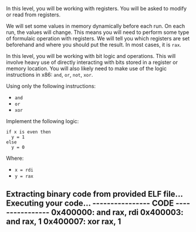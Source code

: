 In this level, you will be working with registers. You will be asked to modify or read from registers.

We will set some values in memory dynamically before each run. On each run, the values will change. This means you will need to perform some type of formulaic operation with registers. We will tell you which registers are set beforehand and where you should put the result. In most cases, it is `rax`.

In this level, you will be working with bit logic and operations. This will involve heavy use of directly interacting with bits stored in a register or memory location. You will also likely need to make use of the logic instructions in x86: `and`, `or`, `not`, `xor`.

Using only the following instructions:

- `and`
- `or`
- `xor`

Implement the following logic:

```plaintext
if x is even then
  y = 1
else
  y = 0
```

Where:

- `x = rdi`
- `y = rax`

Extracting binary code from provided ELF file...
Executing your code...
---------------- CODE ----------------
0x400000:       and     rax, rdi
0x400003:       and     rax, 1
0x400007:       xor     rax, 1
--------------------------------------

